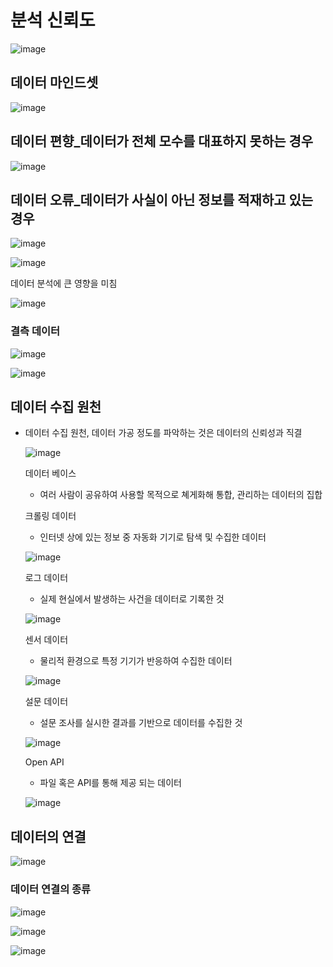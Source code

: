 # 분석 신뢰도

  ![image](https://github.com/user-attachments/assets/ec064a8f-44ba-49b9-bf83-a1000ca7f158)

## 데이터 마인드셋

  ![image](https://github.com/user-attachments/assets/034eea17-435a-4c5f-8b98-bc28033390eb)

## 데이터 편향_데이터가 전체 모수를 대표하지 못하는 경우

  ![image](https://github.com/user-attachments/assets/7a144f4e-dbd7-4262-be71-3948d65f0eec)

## 데이터 오류_데이터가 사실이 아닌 정보를 적재하고 있는 경우

  ![image](https://github.com/user-attachments/assets/704b64b5-c52f-4bbf-96ec-ea7d3b9377c0)

  ![image](https://github.com/user-attachments/assets/87c21094-83a6-4407-8493-d327b93ae84a)

  데이터 분석에 큰 영향을 미침

  ![image](https://github.com/user-attachments/assets/01b5b01c-6de9-4758-8825-a870b41f2bcb)

### 결측 데이터

  ![image](https://github.com/user-attachments/assets/a1770280-b4e7-4fea-9912-d42f5a722610)

  ![image](https://github.com/user-attachments/assets/b3ade6a9-48ab-4120-8004-727b1926e613)

## 데이터 수집 원천
- 데이터 수집 원천, 데이터 가공 정도를 파악하는 것은 데이터의 신뢰성과 직결

  ![image](https://github.com/user-attachments/assets/4f20ce56-79bd-4bb4-b9c8-2004bd74ccb8)

  데이터 베이스
  - 여러 사람이 공유하여 사용할 목적으로 쳬게화해 통합, 관리하는 데이터의 집합
 
  크롤링 데이터
  - 인터넷 상에 있는 정보 중 자동화 기기로 탐색 및 수집한 데이터

  ![image](https://github.com/user-attachments/assets/c25d3a5c-612b-4f41-bdb3-486e17a8ad91)

  로그 데이터
  - 실제 현실에서 발생하는 사건을 데이터로 기록한 것

  ![image](https://github.com/user-attachments/assets/d3b7cebb-93c8-447e-940e-bac164d037ce)

  센서 데이터
  - 물리적 환경으로 특정 기기가 반응하여 수집한 데이터

  ![image](https://github.com/user-attachments/assets/d34ea7b0-894d-4334-9a55-15268c3b414e)

  설문 데이터
  - 설문 조사를 실시한 결과를 기반으로 데이터를 수집한 것

  ![image](https://github.com/user-attachments/assets/c156172d-58d9-46f4-879a-c589553cffb2)

  Open API
  - 파일 혹은 API를 통해 제공 되는 데이터
 
  ![image](https://github.com/user-attachments/assets/8bf0afb0-3aa3-4dd3-a8af-b38fcf1fa30a)

## 데이터의 연결

  ![image](https://github.com/user-attachments/assets/827b2cbf-e6f7-4f52-b07f-ff1bd1d8deaa)

### 데이터 연결의 종류

  ![image](https://github.com/user-attachments/assets/c9adf31b-0319-4371-a081-b92faaf2cbcc)

  ![image](https://github.com/user-attachments/assets/788ad33b-f0a9-4b94-9ba8-e0fae951586a)

  ![image](https://github.com/user-attachments/assets/ef6a60bc-2e56-4105-b6b2-13c6ec7054d3)




  

